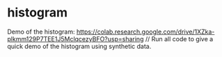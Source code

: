 # histogram

Demo of the histogram: https://colab.research.google.com/drive/1XZka-plkmm129P7TEE1J5MclqcezyBFO?usp=sharing
//
Run all code to give a quick demo of the histogram using synthetic data.
